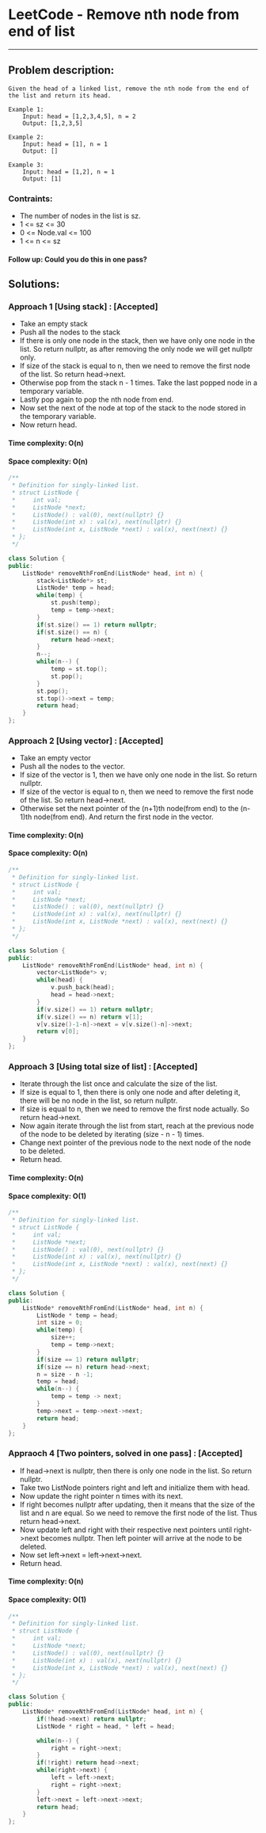 # LeetCode - Remove nth node from end of list
***
## Problem description:
    Given the head of a linked list, remove the nth node from the end of the list and return its head.

    Example 1:
        Input: head = [1,2,3,4,5], n = 2
        Output: [1,2,3,5]
    
    Example 2:
        Input: head = [1], n = 1
        Output: []

    Example 3:
        Input: head = [1,2], n = 1
        Output: [1]


### Contraints:
 * The number of nodes in the list is sz.
 * 1 <= sz <= 30
 * 0 <= Node.val <= 100
 * 1 <= n <= sz

#### Follow up: Could you do this in one pass?

## Solutions:

### Approach 1 [Using stack] : [Accepted]
 * Take an empty stack
 * Push all the nodes to the stack
 * If there is only one node in the stack, then we have only one node in the list. So return nullptr, as after removing the only node we will get nullptr only.
 * If size of the stack is equal to n, then we need to remove the first node of the list. So return head->next.
 * Otherwise pop from the stack n - 1 times. Take the last popped node in a temporary variable.
 * Lastly pop again to pop the nth node from end. 
 * Now set the next of the node at top of the stack to the node stored in the temporary variable.
 * Now return head.

#### Time complexity: O(n)
#### Space complexity: O(n)

```cpp
/**
 * Definition for singly-linked list.
 * struct ListNode {
 *     int val;
 *     ListNode *next;
 *     ListNode() : val(0), next(nullptr) {}
 *     ListNode(int x) : val(x), next(nullptr) {}
 *     ListNode(int x, ListNode *next) : val(x), next(next) {}
 * };
 */

class Solution {
public:
    ListNode* removeNthFromEnd(ListNode* head, int n) {
        stack<ListNode*> st;
        ListNode* temp = head;
        while(temp) {
            st.push(temp);
            temp = temp->next;
        }
        if(st.size() == 1) return nullptr;
        if(st.size() == n) {
            return head->next;
        }
        n--;
        while(n--) {
            temp = st.top();
            st.pop();
        }
        st.pop();
        st.top()->next = temp;
        return head;
    }
};
```

### Approach 2 [Using vector] : [Accepted]
 * Take an empty vector
 * Push all the nodes to the vector.
 * If size of the vector is 1, then we have only one node in the list. So return nullptr.
 * If size of the vector is equal to n, then we need to remove the first node of the list. So return head->next.
 * Otherwise set the next pointer of the (n+1)th node(from end) to the (n-1)th node(from end). And return the first node in the vector.

#### Time complexity: O(n)
#### Space complexity: O(n)

```cpp
/**
 * Definition for singly-linked list.
 * struct ListNode {
 *     int val;
 *     ListNode *next;
 *     ListNode() : val(0), next(nullptr) {}
 *     ListNode(int x) : val(x), next(nullptr) {}
 *     ListNode(int x, ListNode *next) : val(x), next(next) {}
 * };
 */

class Solution {
public:
    ListNode* removeNthFromEnd(ListNode* head, int n) {
        vector<ListNode*> v;
        while(head) {
            v.push_back(head);
            head = head->next;
        }
        if(v.size() == 1) return nullptr;
        if(v.size() == n) return v[1];
        v[v.size()-1-n]->next = v[v.size()-n]->next;
        return v[0];
    }
};
```

### Approach 3 [Using total size of list] : [Accepted]
 * Iterate through the list once and calculate the size of the list.
 * If size is equal to 1, then there is only one node and after deleting it, there will be no node in the list, so return nullptr.
 * If size is equal to n, then we need to remove the first node actually. So return head->next.
 * Now again iterate through the list from start, reach at the previous node of the node to be deleted by iterating (size - n - 1) times.
 * Change next pointer of the previous node to the next node of the node to be deleted.
 * Return head.

#### Time complexity: O(n)
#### Space complexity: O(1)

```cpp
/**
 * Definition for singly-linked list.
 * struct ListNode {
 *     int val;
 *     ListNode *next;
 *     ListNode() : val(0), next(nullptr) {}
 *     ListNode(int x) : val(x), next(nullptr) {}
 *     ListNode(int x, ListNode *next) : val(x), next(next) {}
 * };
 */

class Solution {
public:
    ListNode* removeNthFromEnd(ListNode* head, int n) {
        ListNode * temp = head;
        int size = 0;
        while(temp) {
            size++;
            temp = temp->next;
        }
        if(size == 1) return nullptr;
        if(size == n) return head->next;
        n = size - n -1;
        temp = head;
        while(n--) {
            temp = temp -> next;
        }
        temp->next = temp->next->next;
        return head;
    }
};
```

### Appraoch 4 [Two pointers, solved in one pass] : [Accepted]
 * If head->next is nullptr, then there is only one node in the list. So return nullptr.
 * Take two ListNode pointers right and left and initialize them with head.
 * Now update the right pointer n times with its next.
 * If right becomes nullptr after updating, then it means that the size of the list and n are equal. So we need to remove the first node of the list. Thus return head->next.
 * Now update left and right with their respective next pointers until right->next becomes nullptr. Then left pointer will arrive at the node to be deleted.
 * Now set left->next = left->next->next.
 * Return head.

#### Time complexity: O(n)
#### Space complexity: O(1)

```cpp
/**
 * Definition for singly-linked list.
 * struct ListNode {
 *     int val;
 *     ListNode *next;
 *     ListNode() : val(0), next(nullptr) {}
 *     ListNode(int x) : val(x), next(nullptr) {}
 *     ListNode(int x, ListNode *next) : val(x), next(next) {}
 * };
 */

class Solution {
public:
    ListNode* removeNthFromEnd(ListNode* head, int n) {
        if(!head->next) return nullptr; 
        ListNode * right = head, * left = head;

        while(n--) {
            right = right->next;
        }
        if(!right) return head->next;
        while(right->next) {
            left = left->next;
            right = right->next;
        }
        left->next = left->next->next;
        return head;
    }
};
```